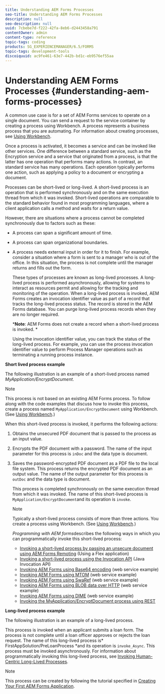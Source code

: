 ```yaml
---
title: Understanding AEM Forms Processes
seo-title: Understanding AEM Forms Processes
description: null
seo-description: null
uuid: 7cbebe7d-f222-42fa-8eb6-d2443458a791
contentOwner: admin
content-type: reference
topic-tags: coding
products: SG_EXPERIENCEMANAGER/6.5/FORMS
topic-tags: development-tools
discoiquuid: ac9fe461-63e7-442b-bd1c-eb9576ef55aa
---
```


# Understanding AEM Forms Processes {#understanding-aem-forms-processes}

A common use case is for a set of AEM Forms services to operate on a single document. You can send a request to the service container by creating a process using Workbench. A process represents a business process that you are automating. For information about creating processes, see [Using Workbench](https://www.adobe.com/go/learn_aemforms_workbench_63).

Once a process is activated, it becomes a service and can be invoked like other services. One difference between a standard service, such as the Encryption service and a service that originated from a process, is that the latter has one operation that performs many actions. In contrast, an standard service has many operations. Each operation typically performs one action, such as applying a policy to a document or encrypting a document.

Processes can be short-lived or long-lived. A short-lived process is an operation that is performed synchronously and on the same execution thread from which it was invoked. Short-lived operations are comparable to the standard behavior found in most programming languages, where a client application calls a method and waits for a return value.

However, there are situations where a process cannot be completed synchronously due to factors such as these:

* A process can span a significant amount of time.
* A process can span organizational boundaries.
* A process needs external input in order for it to finish. For example, consider a situation where a form is sent to a manager who is out of the office. In this situation, the process is not complete until the manager returns and fills out the form.

  These types of processes are known as long-lived processes. A long-lived process is performed asynchronously, allowing for systems to interact as resources permit and allowing for the tracking and monitoring of the operation. When a long-lived process is invoked, AEM Forms creates an invocation identifier value as part of a record that tracks the long-lived process status. The record is stored in the AEM Forms database. You can purge long-lived process records when they are no longer required.

  ***Note**: AEM Forms does not create a record when a short-lived process is invoked. *

  Using the invocation identifier value, you can track the status of the long-lived process. For example, you can use the process invocation identifier value to perform Process Manager operations such as terminating a running process instance.

**Short lived process example**

The following illustration is an example of a short-lived process named *MyApplication/EncryptDocument*.

>[!NOTE]
>
>This process is not based on an existing AEM Forms process. To follow along with the code examples that discuss how to invoke this process, create a process named `MyApplication/EncryptDocument` using Workbench. (See [Using Workbench](https://www.adobe.com/go/learn_aemforms_workbench_63).)

When this short-lived process is invoked, it performs the following actions:

1. Obtains the unsecured PDF document that is passed to the process as an input value.
1. Encrypts the PDF document with a password. The name of the input parameter for this process is `inDoc` and the data type is document.
1. Saves the password-encrypted PDF document as a PDF file to the local file system. This process returns the encrypted PDF document as an output value. The name of the output parameter for this process is `outDoc` and the data type is document.

   This process is completed synchronously on the same execution thread from which it was invoked. The name of this short-lived process is `MyApplication/EncryptDocument`and its operation is `invoke`.

   >[!NOTE]
   >
   >Typically a short-lived process consists of more than three actions. You create a process using Workbench. (See [Using Workbench](https://www.adobe.com/go/learn_aemforms_workbench_63).)

   *Programming with AEM forms*describes the following ways in which you can programmatically invoke this short-lived process:

    * [Invoking a short-lived process by passing an unsecure document using AEM Forms Remoting](/help/forms/developing/invoking-aem-forms-using-remoting.md#invoking-a-short-lived-process-by-passing-an-unsecure-document-using-remoting) (Using a Flex application)
    * [Invoking a short-lived process using the Invocation API](/help/forms/developing/invoking-aem-forms-using-java.md#invoking-a-short-lived-process-using-the-invocation-api) (Java Invocation API)
    * [Invoking AEM Forms using Base64 encoding](/help/forms/developing/invoking-aem-forms-using-web.md#invoking-aem-forms-using-base64-encoding) (web service example)
    * [Invoking AEM Forms using MTOM](/help/forms/developing/invoking-aem-forms-using-web.md#invoking-aem-forms-using-mtom) (web service example)
    * [Invoking AEM Forms using SwaRef](/help/forms/developing/invoking-aem-forms-using-web.md#invoking-aem-forms-using-swaref) (web service example)
    * [Invoking AEM Forms using BLOB data over HTTP](/help/forms/developing/invoking-aem-forms-using-web.md#invoking-aem-forms-using-blob-data-over-http) (web service example)
    * [Invoking AEM Forms using DIME](/help/forms/developing/invoking-aem-forms-using-web.md#invoking-aem-forms-using-dime) (web service example)
    * [Invoking the MyApplication/EncryptDocument process using REST](/help/forms/developing/invoking-aem-forms-using-rest.md)

**Long-lived process example**

The following illustration is an example of a long-lived process.

This process is invoked when an applicant submits a loan form. The process is not complete until a loan officer approves or rejects the loan request. The name of this long-lived process is* FirstAppSolution/PreLoanProcess *and its operation is `invoke_Async`. This process must be invoked asynchronously. For information about programmatically invoking this long-lived process, see [Invoking Human-Centric Long-Lived Processes](/help/forms/developing/invoking-human-centric-long-lived.md#invoking-human-centric-long-lived-processes).

>[!NOTE]
>
>This process can be created by following the tutorial specified in [Creating Your First AEM Forms Application](https://www.adobe.com/go/learn_aemforms_firstapp_ds_63).

